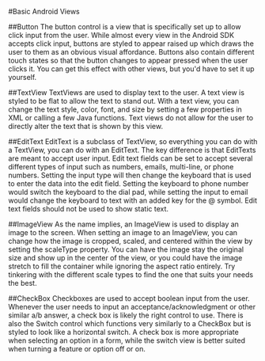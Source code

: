 #Basic Android Views

##Button
The button control is a view that is specifically set up to allow click input from the user. While almost every view in the Android SDK accepts click input, buttons are styled to appear raised up which draws the user to them as an obvious visual affordance. Buttons also contain different touch states so that the button changes to appear pressed when the user clicks it. You can get this effect with other views, but you'd have to set it up yourself.

##TextView
TextViews are used to display text to the user. A text view is styled to be flat to allow the text to stand out. With a text view, you can change the text style, color, font, and size by setting a few properties in XML or calling a few Java functions. Text views do not allow for the user to directly alter the text that is shown by this view.

##EditText
EditText is a subclass of TextView, so everything you can do with a TextView, you can do with an EditText. The key difference is that EditTexts are meant to accept user input. Edit text fields can be set to accept several different types of input such as numbers, emails, multi-line, or phone numbers. Setting the input type will then change the keyboard that is used to enter the data into the edit field. Setting the keyboard to phone number would switch the keyboard to the dial pad, while setting the input to email would change the keyboard to text with an added key for the @ symbol. Edit text fields should not be used to show static text.

##ImageView
As the name implies, an ImageView is used to display an image to the screen. When setting an image to an ImageView, you can change how the image is cropped, scaled, and centered within the view by setting the scaleType property. You can have the image stay the original size and show up in the center of the view, or you could have the image stretch to fill the container while ignoring the aspect ratio entirely. Try tinkering with the different scale types to find the one that suits your needs the best.

##CheckBox
Checkboxes are used to accept boolean input from the user. Whenever the user needs to input an acceptance/acknowledgment or other similar a/b answer, a check box is likely the right control to use. There is also the Switch control which functions very similarly to a CheckBox but is styled to look like a horizontal switch. A check box is more appropriate when selecting an option in a form, while the switch view is better suited when turning a feature or option off or on.